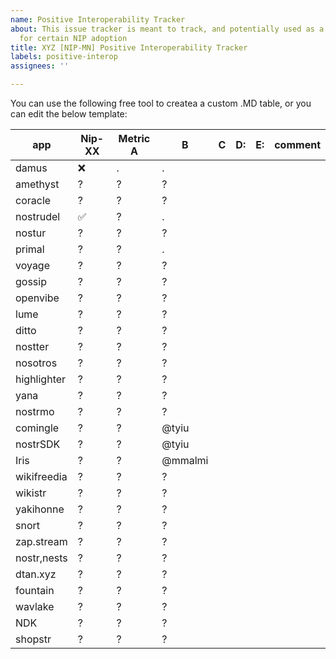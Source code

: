 ```yaml
---
name: Positive Interoperability Tracker
about: This issue tracker is meant to track, and potentially used as a tool to advocate
  for certain NIP adoption
title: XYZ [NIP-MN] Positive Interoperability Tracker
labels: positive-interop
assignees: ''

---
```


You can use the following free tool to createa a custom .MD table, or you can edit the below template:

**app**|**Nip-XX**|**Metric A**|**B**|**C**|**D:**|**E:**|**comment**
-----|-----|-----|-----|-----|-----|-----|-----
damus|❌|.|.| | | | 
amethyst|?|?|?| | | | 
coracle|?|?|?| | | | 
nostrudel|✅|?|.| | | | 
nostur|?|?|?| | | | 
primal|?|?|.| | | | 
voyage|?|?|?| | | | 
gossip|?|?|?| | | | 
openvibe|?|?|?| | | | 
lume|?|?|?| | | | 
ditto|?|?|?| | | | 
nostter|?|?|?| | | | 
nosotros|?|?|?| | | | 
highlighter|?|?|?| | | | 
yana|?|?|?| | | | 
nostrmo|?|?|?| | | | 
comingle|?|?|@tyiu| | | | 
nostrSDK|?|?|@tyiu| | | | 
Iris|?|?|@mmalmi| | | | 
wikifreedia|?|?|?| | | | 
wikistr|?|?|?| | | | 
yakihonne|?|?|?| | | | 
snort|?|?|?| | | | 
zap.stream|?|?|?| | | | 
nostr,nests|?|?|?| | | | 
dtan.xyz|?|?|?| | | | 
fountain|?|?|?| | | | 
wavlake|?|?|?| | | | 
NDK|?|?|?| | | | 
shopstr|?|?|?| | | |
